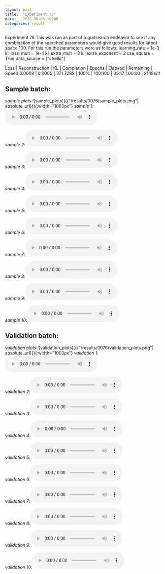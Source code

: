 ```yaml
---
layout: post
title:  "Experiment 76"
date:   2018-06-06 +0200
categories: result
---
```

Experiment 76
This was run as part of a gridsearch endeavor to see if any combination of the searched parameters would give good results for latent space 100.
For this run the parameters were as follows:
learning_rate = 1e-3
kl_loss_mult = 1e-4
kl_extra_mult = 3
kl_extra_exponent = 2
use_square = True
data_source = ["chello"]

Loss | Reconstruction | KL | Completion | Epochs | Elapsed | Remaining | Speed
0.0008 | 0.0005 | 371.7282 | 100% | 100/100 | 35:17 | 00:00 | 21.18s/it



## **Sample batch**:
_sample plots_:![sample_plots]({{"/results/0076/sample_plots.png"| absolute_url}}){:width="1000px"}
_sample 1_:<audio src="/ResultsOverview/results/0076/sample_1.wav" controls preload></audio>

_sample 2_:<audio src="/ResultsOverview/results/0076/sample_2.wav" controls preload></audio>

_sample 3_:<audio src="/ResultsOverview/results/0076/sample_3.wav" controls preload></audio>

_sample 4_:<audio src="/ResultsOverview/results/0076/sample_4.wav" controls preload></audio>

_sample 5_:<audio src="/ResultsOverview/results/0076/sample_5.wav" controls preload></audio>

_sample 6_:<audio src="/ResultsOverview/results/0076/sample_6.wav" controls preload></audio>

_sample 7_:<audio src="/ResultsOverview/results/0076/sample_7.wav" controls preload></audio>

_sample 8_:<audio src="/ResultsOverview/results/0076/sample_8.wav" controls preload></audio>

_sample 9_:<audio src="/ResultsOverview/results/0076/sample_9.wav" controls preload></audio>

_sample 10_:<audio src="/ResultsOverview/results/0076/sample_10.wav" controls preload></audio>

## **Validation batch**:
_validation plots_:![validation_plots]({{"/results/0076/validation_plots.png"| absolute_url}}){:width="1000px"}
_validation 1_:<audio src="/ResultsOverview/results/0076/validation_1.wav" controls preload></audio>

_validation 2_:<audio src="/ResultsOverview/results/0076/validation_2.wav" controls preload></audio>

_validation 3_:<audio src="/ResultsOverview/results/0076/validation_3.wav" controls preload></audio>

_validation 4_:<audio src="/ResultsOverview/results/0076/validation_4.wav" controls preload></audio>

_validation 5_:<audio src="/ResultsOverview/results/0076/validation_5.wav" controls preload></audio>

_validation 6_:<audio src="/ResultsOverview/results/0076/validation_6.wav" controls preload></audio>

_validation 7_:<audio src="/ResultsOverview/results/0076/validation_7.wav" controls preload></audio>

_validation 8_:<audio src="/ResultsOverview/results/0076/validation_8.wav" controls preload></audio>

_validation 9_:<audio src="/ResultsOverview/results/0076/validation_9.wav" controls preload></audio>

_validation 10_:<audio src="/ResultsOverview/results/0076/validation_10.wav" controls preload></audio>
